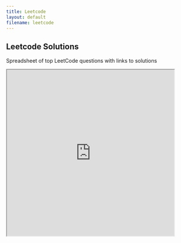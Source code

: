 ```yaml
---
title: Leetcode 
layout: default
filename: leetcode
--- 
```

## Leetcode Solutions

Spreadsheet of top LeetCode questions with links to solutions


<iframe src="https://docs.google.com/spreadsheets/d/e/2PACX-1vS9h12muhuReKm4FcTIHpmdCOresON5-BeWhe2PEF-jhu05ToLh6Wc9zMjKUD0aAnFjTwETxYpID3oK/pubhtml?gid=0&amp;single=true&amp;widget=true&amp;headers=false" style="text-align: center; height: 450px; width: 90%"></iframe>
